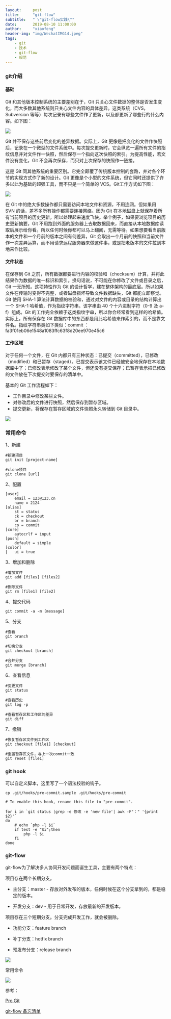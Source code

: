 ```yaml
---
layout:     post
title:      "git-flow"
subtitle:   " \"git-flow实践\""
date:       2019-08-10 11:00:00
author:     "xiaofeng"
header-img: "img/WechatIMG14.jpeg"
tags:
    - git 
    - 技术
    - git-flow
    - 规范
---
```



### git介绍

#### 基础

Git 和其他版本控制系统的主要差别在于，Git 只关心文件数据的整体是否发生变化，而大多数其他系统则只关心文件内容的具体差异。这类系统（CVS，Subversion 等等）每次记录有哪些文件作了更新，以及都更新了哪些行的什么内容。如下图：

![](https://tva1.sinaimg.cn/large/007S8ZIlly1gdwqkrd6avj30dw06774s.jpg)

Git 并不保存这些前后变化的差异数据。实际上，Git 更像是把变化的文件作快照后，记录在一个微型的文件系统中。每次提交更新时，它会纵览一遍所有文件的指纹信息并对文件作一快照，然后保存一个指向这次快照的索引。为提高性能，若文件没有变化，Git 不会再次保存，而只对上次保存的快照作一链接。

这是 Git 同其他系统的重要区别。它完全颠覆了传统版本控制的套路，并对各个环节的实现方式作了新的设计。Git 更像是个小型的文件系统，但它同时还提供了许多以此为基础的超强工具，而不只是一个简单的 VCS。Git工作方式如下图：

![](https://tva1.sinaimg.cn/large/007S8ZIlly1gdwqla7ylej30dw0660te.jpg)

在 Git 中的绝大多数操作都只需要访问本地文件和资源，不用连网。但如果用 SVN 的话，差不多所有操作都需要连接网络。因为 Git 在本地磁盘上就保存着所有当前项目的历史更新，所以处理起来速度飞快。举个例子，如果要浏览项目的历史更新摘要，Git 不用跑到外面的服务器上去取数据回来，而直接从本地数据库读取后展示给你看。所以任何时候你都可以马上翻阅，无需等待。如果想要看当前版本的文件和一个月前的版本之间有何差异，Git 会取出一个月前的快照和当前文件作一次差异运算，而不用请求远程服务器来做这件事，或是把老版本的文件拉到本地来作比较。

#### 文件状态

在保存到 Git 之前，所有数据都要进行内容的校验和（checksum）计算，并将此结果作为数据的唯一标识和索引。换句话说，不可能在你修改了文件或目录之后，Git 一无所知。这项特性作为 Git 的设计哲学，建在整体架构的最底层。所以如果文件在传输时变得不完整，或者磁盘损坏导致文件数据缺失，Git 都能立即察觉。Git 使用 SHA-1 算法计算数据的校验和，通过对文件的内容或目录的结构计算出一个 SHA-1 哈希值，作为指纹字符串。该字串由 40 个十六进制字符（0-9 及 a-f）组成。Git 的工作完全依赖于这类指纹字串，所以你会经常看到这样的哈希值。实际上，所有保存在 Git 数据库中的东西都是用此哈希值来作索引的，而不是靠文件名。指纹字符串类如下类似：commit ：fa3f01eb06e1548a1083ffc63f8d20ee970e45c6

#### 工作区域

对于任何一个文件，在 Git 内都只有三种状态：已提交（committed），已修改（modified）和已暂存（staged）。已提交表示该文件已经被安全地保存在本地数据库中了；已修改表示修改了某个文件，但还没有提交保存；已暂存表示把已修改的文件放在下次提交时要保存的清单中。

基本的 Git 工作流程如下：

* 工作目录中修改某些文件。
* 对修改后的文件进行快照，然后保存到暂存区域。
* 提交更新，将保存在暂存区域的文件快照永久转储到 Git 目录中。

![](https://tva1.sinaimg.cn/large/007S8ZIlly1gdwqoif3ncj30dw0cs3zb.jpg)

### 常用命令

1、新建

```
#新建项目
git init [project-name]

#clone项目
git clone [url]
```

2、配置

```
[user]
    email = 123@123.cn
    name = 2124
[alias]
    st = status
    ck = checkout
    br = branch
    co = commit
[core]
    autocrlf = input
[push]
    default = simple
[color]
|   ui = true
```

3、增加和删除

```
#增加文件
git add [files] [files2]

#删除文件
git rm [file1] [file2]
```

4、提交代码

```
git commit -a -m [message]
```

5、分支

```
#查看
git branch

#切换分支
git checkout [branch]

#合并分支
git merge [branch]
```

6、查看信息

```
#变更文件
git status

#查看历史
git log -p

#查看暂存区和工作区的差异
git diff
```

7、撤销

```
#恢复暂存区文件到工作区
git checkout [file1] [checkout]

#重置暂存区文件，与上一次commit一致
git reset [file1]

```

### git hook

可以自定义脚本，这里写了一个语法校验的钩子。

```
cp .git/hooks/pre-commit.sample .git/hooks/pre-commit

# To enable this hook, rename this file to "pre-commit".

for i in `git status |grep -e 修改 -e 'new file'| awk -F"：" '{print $2}'`
do
    # echo `php -l $i`
    if test -e "$i";then
        php -l $i
    fi
done

```

### git-flow

git-flow为了解决多人协同开发问题而诞生工具，主要有两个特点：

项目存在两个长期分支。

* 主分支：master    - 存放对外发布的版本，任何时候在这个分支拿到的，都是稳定的版本。

* 开发分支：dev     -  用于日常开发，存放最新的开发版本。

项目存在三个短期分支。分支完成开发工作，就会被删除。

* 功能分支：feature branch
  
* 补丁分支：hotfix branch
  
* 预发布分支：release branch

![](https://tva1.sinaimg.cn/large/007S8ZIlly1gdwsk1muvxj30gz0mn412.jpg)

常用命令

![](https://tva1.sinaimg.cn/large/007S8ZIlly1gdwt2xcjbjj30h809haap.jpg)



参考：

[Pro Git](https://gitee.com/progit/index.html)

[git-flow 备忘清单](http://danielkummer.github.io/git-flow-cheatsheet/index.zh_CN.html)

